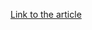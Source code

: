 [Link to the article](https://thehackernews.com/2025/04/microsoft-patches-126-flaws-including.html)
